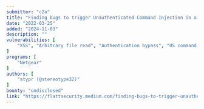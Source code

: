 ```yaml
---
submitter: "c2a"
title: "Finding bugs to trigger Unauthenticated Command Injection in a NETGEAR router (PSV-2022–0044)"
date: "2022-03-25"
added: "2024-11-03"
description: ""
vulnerabilities: [
    "XSS", "Arbitrary file read", "Authentication bypass", "OS command injection", "RCE"
]
programs: [
    "Netgear"
]
authors: [
    "stypr (@stereotype32)"
]
bounty: "undisclosed"
link: "https://flattsecurity.medium.com/finding-bugs-to-trigger-unauthenticated-command-injection-in-a-netgear-router-psv-2022-0044-2b394fb9edc"
---
```




